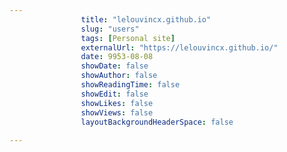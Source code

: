 ---
                title: "lelouvincx.github.io"
                slug: "users"
                tags: [Personal site]
                externalUrl: "https://lelouvincx.github.io/"
                date: 9953-08-08
                showDate: false
                showAuthor: false
                showReadingTime: false
                showEdit: false
                showLikes: false
                showViews: false
                layoutBackgroundHeaderSpace: false
                ---
